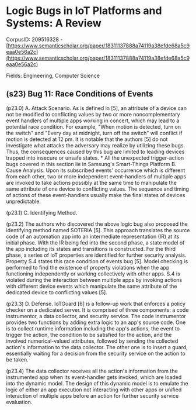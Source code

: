 # Logic Bugs in IoT Platforms and Systems: A Review

CorpusID: 209516328 - [https://www.semanticscholar.org/paper/18311137888a74119a38efde68a5c9eaa0e56a2c](https://www.semanticscholar.org/paper/18311137888a74119a38efde68a5c9eaa0e56a2c)

Fields: Engineering, Computer Science

## (s23) Bug 11: Race Conditions of Events
(p23.0) A. Attack Scenario. As is defined in [5], an attribute of a device can not be modified to conflicting values by two or more noncomplementary event handlers of multiple apps working in concert, which may lead to a potential race condition. For example, "When motion is detected, turn on the switch" and "Every day at midnight, turn off the switch" will conflict if motion is detected at 12 pm. It is notable that the authors [5] do not investigate what attacks the adversary may realize by utilizing these bugs. Thus, the consequences caused by this bug are limited to leading devices trapped into insecure or unsafe states. * All the unexpected trigger-action bugs covered in this section lie in Samsung's Smart-Things Platform B. Cause Analysis. Upon its subscribed events' occurrence which is different from each other, two or more independent event-handlers of multiple apps are invoked to take actions possibly at the same time to manipulate the same attribute of one device to conflicting values. The sequence and timing of actions of these event-handlers usually make the final states of devices unpredictable.

(p23.1) C. Identifying Method.

(p23.2) The authors who discovered the above logic bug also proposed the identifying method named SOTERIA [5]. This approach translates the source code of an automation app into an intermediate representation (IR) at its initial phase. With the IR being fed into the second phase, a state model of the app including its states and transitions is constructed. For the third phase, a series of IoT properties are identified for further security analysis. Property S.4 states this race condition of events bug [5]. Model checking is performed to find the existence of property violations when the app functioning independently or working collectively with other apps. S.4 is violated during the interaction between multiple apps by invoking actions with different device events which manipulate the same attribute of the dedicated device to conflicting values [5].

(p23.3) D. Defense. IoTGuard [6] is a follow-up work that enforces a policy checker on a dedicated server. It is comprised of three components: a code instrumentor, a data collector, and security service. The code instrumentor provides two functions by adding extra logic to an app's source code. One is to collect runtime information including the app's actions, the event to trigger the action, the condition to be satisfied for the action, and the involved numerical-valued attributes, followed by sending the collected action's information to the data collector. The other one is to insert a guard, essentially waiting for a decision from the security service on the action to be taken.

(p23.4) The data collector receives all the action's information from the instrumented app when its event-handler gets invoked, which are loaded into the dynamic model. The design of this dynamic model is to emulate the logic of either an app execution not interacting with other apps or unified interaction of multiple apps before an action for further security service evaluation.
